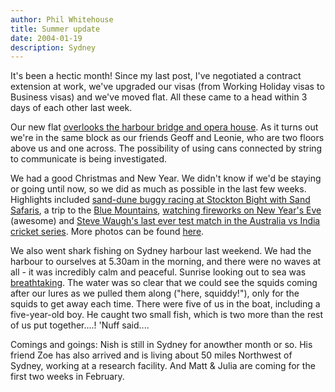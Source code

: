 ```yaml
---
author: Phil Whitehouse
title: Summer update
date: 2004-01-19
description: Sydney
---
```


It's been a hectic month! Since my last post, I've negotiated a contract extension at work, we've upgraded our visas (from Working Holiday visas to Business visas) and we've moved flat. All these came to a head within 3 days of each other last week.

Our new flat [overlooks the harbour bridge and opera house](https://www.flickr.com/photos/philliecasablanca/2049741995/in/album-72157603245789710/). As it turns out we're in the same block as our friends Geoff and Leonie, who are two floors above us and one across. The possibility of using cans connected by string to communicate is being investigated.

We had a good Christmas and New Year. We didn't know if we'd be staying or going until now, so we did as much as possible in the last few weeks. Highlights included [sand-dune buggy racing at Stockton Bight with Sand Safaris](https://www.flickr.com/photos/philliecasablanca/2049727987/in/album-72157603245789710/), a trip to the [Blue Mountains](https://www.flickr.com/photos/philliecasablanca/2050516234/in/album-72157603245789710/), [watching fireworks on New Year's Eve](https://www.flickr.com/photos/philliecasablanca/2049738051/in/album-72157603245789710/) (awesome) and [Steve Waugh's last ever test match in the Australia vs India cricket series](https://www.flickr.com/photos/philliecasablanca/2049738457/in/album-72157603245789710/). More photos can be found [here](https://www.flickr.com/photos/philliecasablanca/albums/72157603245789710/with/2050516234/).

We also went shark fishing on Sydney harbour last weekend. We had the harbour to ourselves at 5.30am in the morning, and there were no waves at all - it was incredibly calm and peaceful. Sunrise looking out to sea was [breathtaking](https://www.flickr.com/photos/philliecasablanca/2050525660/in/album-72157603245789710/). The water was so clear that we could see the squids coming after our lures as we pulled them along ("here, squiddy!"), only for the squids to get away each time. There were five of us in the boat, including a five-year-old boy. He caught two small fish, which is two more than the rest of us put together....! 'Nuff said....

Comings and goings: Nish is still in Sydney for anowther month or so. His friend Zoe has also arrived and is living about 50 miles Northwest of Sydney, working at a research facility. And Matt & Julia are coming for the first two weeks in February.
